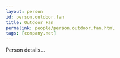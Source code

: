 ```yaml
---
layout: person
id: person.outdoor.fan
title: Outdoor Fan
permalink: people/person.outdoor.fan.html
tags: [company.net]
---
```


Person details...